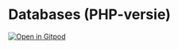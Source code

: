 # Databases (PHP-versie)

[![Open in Gitpod](https://gitpod.io/button/open-in-gitpod.svg)](https://gitpod-redirect.rijkvp.nl)

<!-- SELECT `climate-change`.`Date`, `climate-change`.`Temperature anomaly` -->
<!-- FROM `climate-change` -->
<!-- WHERE Date >'15-9-1979' AND `climate-change`.`Temperature anomaly`>'0' -->
